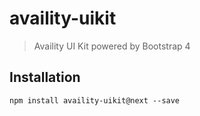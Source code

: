 # availity-uikit
> Availity UI Kit powered by Bootstrap 4

## Installation

```
npm install availity-uikit@next --save
```
